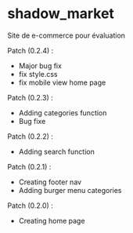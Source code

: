 # shadow_market

Site de e-commerce pour évaluation

Patch (0.2.4) :

- Major bug fix
- fix style.css
- fix mobile view home page

Patch (0.2.3) :

- Adding categories function
- Bug fixe

Patch (0.2.2) :

- Adding search function

Patch (0.2.1) :

- Creating footer nav
- Adding burger menu categories

Patch (0.2.0) :

- Creating home page
